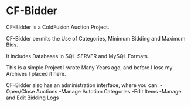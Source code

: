 CF-Bidder
=======
CF-Bidder is a ColdFusion Auction Project.

CF-Bidder permits the Use of Categories, Minimum Bidding and Maximum Bids.

It includes Databases in SQL-SERVER and MySQL Formats.

This is a simple Project I wrote Many Years ago, and before I lose my Archives I placed it here.

CF-Bidder also has an administration interface, where you can: 
	-Open/Close Auctions
	-Manage Autction Categories
	-Edit Items
	-Manage and Edit Bidding Logs
	